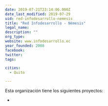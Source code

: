 ```yaml
---
date: 2019-07-21T23:14:06.000Z
date_last_modified: 2019-07-29
uid: red-infodesarrollo-nemesis
title: "Red Infodesarrollo - Némesis"
legal_name: 
description: ""
org_type: 
website: www.infodesarrollo.ec
year_founded: 2008
facebook: 
twitter: 
tags:

cities: 
  - Quito

---
```


Esta organización tiene los siguientes proyectos:

- [](/proyectos/intercambio-de-confianza)

